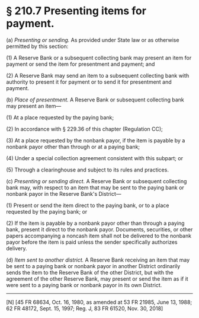 # § 210.7   Presenting items for payment.

(a) *Presenting or sending.* As provided under State law or as otherwise permitted by this section: 


(1) A Reserve Bank or a subsequent collecting bank may present an item for payment or send the item for presentment and payment; and 


(2) A Reserve Bank may send an item to a subsequent collecting bank with authority to present it for payment or to send it for presentment and payment. 


(b) *Place of presentment.* A Reserve Bank or subsequent collecting bank may present an item—


(1) At a place requested by the paying bank; 


(2) In accordance with § 229.36 of this chapter (Regulation CC);


(3) At a place requested by the nonbank payor, if the item is payable by a nonbank payor other than through or at a paying bank;


(4) Under a special collection agreement consistent with this subpart; or 


(5) Through a clearinghouse and subject to its rules and practices. 


(c) *Presenting or sending direct.* A Reserve Bank or subsequent collecting bank may, with respect to an item that may be sent to the paying bank or nonbank payor in the Reserve Bank's District—


(1) Present or send the item direct to the paying bank, or to a place requested by the paying bank; or 


(2) If the item is payable by a nonbank payor other than through a paying bank, present it direct to the nonbank payor. Documents, securities, or other papers accompanying a noncash item shall not be delivered to the nonbank payor before the item is paid unless the sender specifically authorizes delivery. 


(d) *Item sent to another district.* A Reserve Bank receiving an item that may be sent to a paying bank or nonbank payor in another District ordinarily sends the item to the Reserve Bank of the other District, but with the agreement of the other Reserve Bank, may present or send the item as if it were sent to a paying bank or nonbank payor in its own District.



---

[N] [45 FR 68634, Oct. 16, 1980, as amended at 53 FR 21985, June 13, 1988; 62 FR 48172, Sept. 15, 1997; Reg. J, 83 FR 61520, Nov. 30, 2018]




